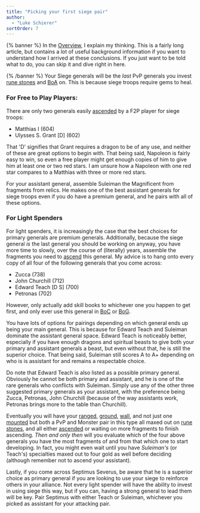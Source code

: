 ```yaml
---
title: "Picking your first siege pair"
author: 
  - "Luke Schierer"
sortOrder: 7
---
```

{% banner %}
In the [Overview][], I explain my thinking.  This is a fairly long article, but
contains a lot of useful background information if you want to understand how I
arrived at these conclusions. If you just want to be told what to do, you can
skip it and dive right in here. 

[Overview]: <overview>
{% /banner %}
Your Siege generals will be the *last* PvP generals you invest [rune stones][]
and [BoA][] on.  This is because siege troops require gems to heal. 

[rune stones]: <../reference/glossary#rune_stones>

[BoA]: <../reference/glossary#BoA>

### For Free to Play Players:

There are only two generals easily [ascended][] by a F2P player for siege troops:
* Matthias I (604)
* Ulysses S. Grant [D] (602)

That 'D' signifies that Grant requires a dragon to be of any use, and neither
of these are great options to begin with.  That being said, Napoleon is fairly
easy to win, so even a free player might get enough copies of him to give him
at least one or two red stars.  I am unsure how a Napoleon with one red star
compares to a Matthias with three or more red stars.

For your assistant general, assemble Suleiman the Magnificent from fragments
from relics.  He makes one of the best assistant generals for siege troops even
if you do have a premium general, and he pairs with all of these options. 

[ascended]: <../reference/glossary#ascend>

### For Light Spenders

For light spenders, it is increasingly the case that the best choices for
primary generals are premium generals.  Additionally, because the siege general
*is* the last general you should be working on anyway, you have more time to
slowly, over the course of (literally) years, assemble the fragments you
need to [ascend][] this general.  My advice is to hang onto every copy of all
four of the following generals that you come across:

* Zucca (738)
* John Churchill (712)
* Edward Teach [D S] (700)
* Petronas (702) 

However, only actually add skill books to whichever one you happen to get
first, and only ever use this general in [BoC][] or [BoG][].

You have lots of options for pairings depending on which general ends up being
your main general. This is because for Edward Teach and Suleiman dominate the
assistant general space. Edward Teach is noticeably better, especially if you
have enough dragons and spiritual beasts to give both your primary and
assistant generals a beast, but even without that, he is still the superior
choice.  That being said, Suleiman still scores A to A+ depending on who is is
assistant for and remains a respectable choice.  

Do note that Edward Teach is also listed as a possible primary general.
Obviously he cannot be both primary and assistant, and he is one of the rare
generals who conflicts with Suleiman.  Simply use any of the other three
suggested primary generals as your assistant, with the preference being Zucca,
Petronas, John Churchill (because of the way assistants work, Petronas brings
more to the table than Churchill). 

Eventually you will have your [ranged][], [ground][], [wall][], and not just
one [mounted][] but both a PvP and Monster pair in this type all maxed out on
[rune stones][], and all either [ascended][] or waiting on more fragments to
finish ascending.  *Then and only then* will you evaluate which of the four
above generals you have the most fragments of and from that which one to start
developing.  In fact, you might even wait until you have *Suleiman's* (or
Teach's) specialties maxed out to four gold as well before deciding (although
remember not to ascend your assistant).

Lastly, if you come across Septimus Severus, be aware that he is a superior
choice as primary general if you are looking to use your siege to reinforce
others in your alliance.  Not every light spender will have the ability to
invest in using siege this way, but if you can, having a strong general to lead
them will be key.  Pair Septimus with either Teach or Suleiman, whichever you
picked as assistant for your attacking pair.

[mounted]: <mounted>

[wall]: <wall>

[ground]: <ground>

[ranged]: <ranged>

[ascend]: <../reference/glossary#ascend>

[BoC]: <../reference/glossary#BoC>

[BoG]: <../reference/glossary#BoG>

